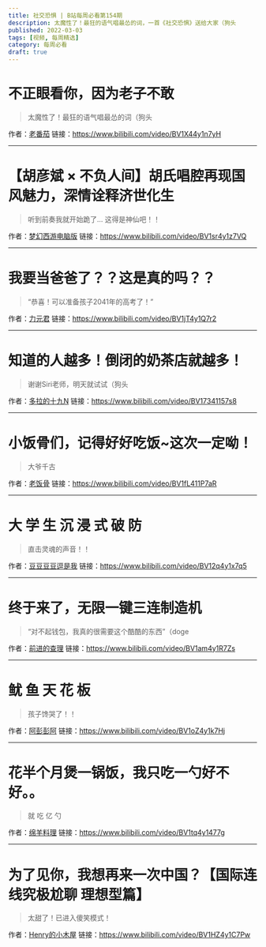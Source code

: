 ```yaml
---
title: 社交恐惧 | B站每周必看第154期
description: 太魔性了！最狂的语气唱最怂的词，一首《社交恐惧》送给大家（狗头
published: 2022-03-03
tags: [视频, 每周精选]
category: 每周必看
draft: true
---
```


# 不正眼看你，因为老子不敢
> 太魔性了！最狂的语气唱最怂的词（狗头

作者：[老番茄](https://space.bilibili.com/546195)
链接：https://www.bilibili.com/video/BV1X44y1n7yH

---

# 【胡彦斌 × 不负人间】胡氏唱腔再现国风魅力，深情诠释济世化生
> 听到前奏我就开始跪了... 这得是神仙吧！！

作者：[梦幻西游电脑版](https://space.bilibili.com/444935584)
链接：https://www.bilibili.com/video/BV1sr4y1z7VQ

---

# 我要当爸爸了？？这是真的吗？？
> “恭喜！可以准备孩子2041年的高考了！”

作者：[力元君](https://space.bilibili.com/19642758)
链接：https://www.bilibili.com/video/BV1jT4y1Q7r2

---

# 知道的人越多！倒闭的奶茶店就越多！
> 谢谢Siri老师，明天就试试（狗头

作者：[多拉的十九N](https://space.bilibili.com/37746255)
链接：https://www.bilibili.com/video/BV17341157s8

---

# 小饭骨们，记得好好吃饭~这次一定呦！
> 大爷千古

作者：[老饭骨](https://space.bilibili.com/419872064)
链接：https://www.bilibili.com/video/BV1fL411P7aR

---

# 大 学 生 沉 浸 式 破 防
> 直击灵魂的声音！！

作者：[豆豆豆豆逗是我](https://space.bilibili.com/447212385)
链接：https://www.bilibili.com/video/BV12q4y1x7q5

---

# 终于来了，无限一键三连制造机
> “对不起钱包，我真的很需要这个酷酷的东西”（doge

作者：[前进的查理](https://space.bilibili.com/1624439811)
链接：https://www.bilibili.com/video/BV1am4y1R7Zs

---

# 鱿 鱼 天 花 板
> 孩子馋哭了！！

作者：[阿彭彭阿](https://space.bilibili.com/473524263)
链接：https://www.bilibili.com/video/BV1oZ4y1k7Hj

---

# 花半个月煲一锅饭，我只吃一勺好不好。。
> 就 吃 亿 勺

作者：[绵羊料理](https://space.bilibili.com/18202105)
链接：https://www.bilibili.com/video/BV1tq4y1477g

---

# 为了见你，我想再来一次中国？【国际连线究极尬聊 理想型篇】
> 太甜了！已进入傻笑模式！

作者：[Henry的小木屋](https://space.bilibili.com/384939011)
链接：https://www.bilibili.com/video/BV1HZ4y1C7Pw

